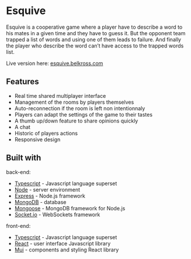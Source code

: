 # Esquive

Esquive is a cooperative game where a player have to describe a word to his mates in a given time and they have to guess it. But the opponent team trapped a list of words and using one of them leads to failure. And finally the player who describe the word can’t have access to the trapped words list.

Live version here: [esquive.belkross.com](https://esquive.belkross.com/)

## Features

- Real time shared multiplayer interface
- Management of the rooms by players themselves
- Auto-reconnection if the room is left non intentionnaly
- Players can adapt the settings of the game to their tastes
- A thumb up/down feature to share opinions quickly
- A chat
- Historic of players actions
- Responsive design

## Built with

back-end:

- [Typescript](https://www.typescriptlang.org/) - Javascript language superset
- [Node](https://nodejs.org/en/) - server environment
- [Express](https://expressjs.com/) - Node.js framework
- [MongoDB](https://www.mongodb.com/) - database
- [Mongoose](https://mongoosejs.com/) - MongoDB framework for Node.js
- [Socket.io](https://socket.io/) - WebSockets framework

front-end:

- [Typescript](https://www.typescriptlang.org/) - Javascript language superset
- [React](https://en.reactjs.org/) - user interface Javascript library
- [Mui](https://mui.com/) - components and styling React library
